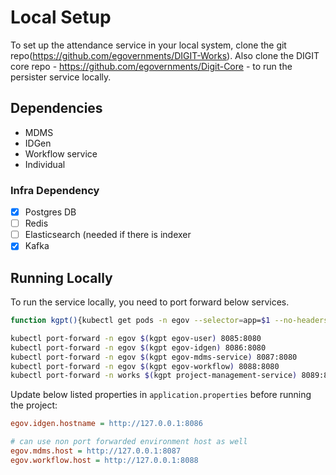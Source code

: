 # Local Setup


To set up the attendance service in your local system, clone the git repo(https://github.com/egovernments/DIGIT-Works). Also clone 
the DIGIT core repo - https://github.com/egovernments/Digit-Core - to run the persister service locally. 

## Dependencies

- MDMS
- IDGen
- Workflow service
- Individual


### Infra Dependency

- [X] Postgres DB
- [ ] Redis
- [ ] Elasticsearch (needed if there is indexer
- [X] Kafka

## Running Locally

To run the service locally, you need to port forward below services.

```bash
function kgpt(){kubectl get pods -n egov --selector=app=$1 --no-headers=true | head -n1 | awk '{print $1}'}

kubectl port-forward -n egov $(kgpt egov-user) 8085:8080
kubectl port-forward -n egov $(kgpt egov-idgen) 8086:8080
kubectl port-forward -n egov $(kgpt egov-mdms-service) 8087:8080
kubectl port-forward -n egov $(kgpt egov-workflow) 8088:8080
kubectl port-forward -n works $(kgpt project-management-service) 8089:8080
``` 

Update below listed properties in `application.properties` before running the project:

```ini
egov.idgen.hostname = http://127.0.0.1:8086

# can use non port forwarded environment host as well
egov.mdms.host = http://127.0.0.1:8087
egov.workflow.host = http://127.0.0.1:8088
```
